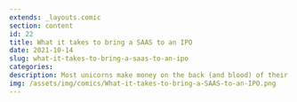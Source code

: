 ```yaml
---
extends: _layouts.comic
section: content
id: 22
title: What it takes to bring a SAAS to an IPO
date: 2021-10-14
slug: what-it-takes-to-bring-a-saas-to-an-ipo
categories:
description: Most unicorns make money on the back (and blood) of their employees who will be laid off eventually.
img: /assets/img/comics/What-it-takes-to-bring-a-SAAS-to-an-IPO.png
---
```

